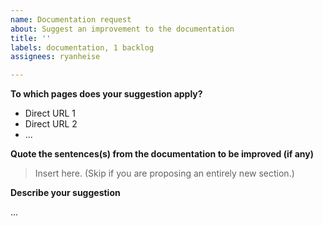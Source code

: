 ```yaml
---
name: Documentation request
about: Suggest an improvement to the documentation
title: ''
labels: documentation, 1 backlog
assignees: ryanheise

---
```


**To which pages does your suggestion apply?**

- Direct URL 1
- Direct URL 2
- ...

**Quote the sentences(s) from the documentation to be improved (if any)**

> Insert here. (Skip if you are proposing an entirely new section.)

**Describe your suggestion**

...

